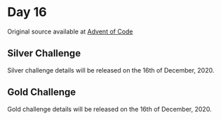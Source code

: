 # Day 16

Original source available at [Advent of Code](https://adventofcode.com/2020/day/16)

## Silver Challenge

Silver challenge details will be released on the 16th of December, 2020.

## Gold Challenge

Gold challenge details will be released on the 16th of December, 2020.

